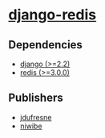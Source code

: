 # [django-redis](https://pypi.org/project/django-redis)

## Dependencies
- [django (>=2.2)](packages/d/django.md)
- [redis (>=3.0.0)](packages/r/redis.md)



## Publishers
- [jdufresne](https://pypi.org/user/jdufresne)
- [niwibe](https://pypi.org/user/niwibe)

